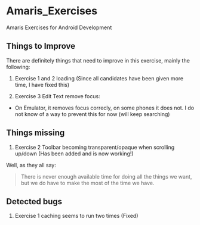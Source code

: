# Amaris_Exercises
Amaris Exercises for Android Development

## Things to Improve

There are definitely things that need to improve in this exercise, mainly the following:

1. Exercise 1 and 2 loading (Since all candidates have been given more time, I have fixed this)

2. Exercise 3 Edit Text remove focus:
  * On Emulator, it removes focus correcly, on some phones it does not. I do not know of a way to prevent this for now (will keep searching)

## Things missing

1. Exercise 2 Toolbar becoming transparent/opaque when scrolling up/down (Has been added and is now working!)

Well, as they all say:

> There is never enough available time for doing all the things we want, but we do have to make the most of the time we have.

## Detected bugs
1. Exercise 1 caching seems to run two times (Fixed)
